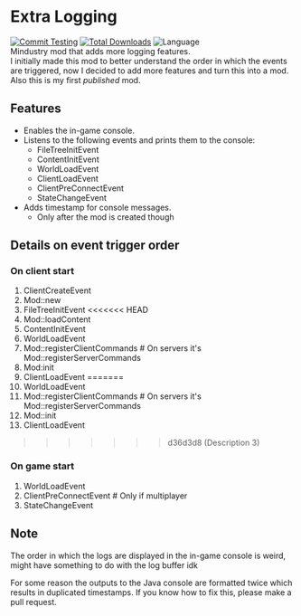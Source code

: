 # Extra Logging
[![Commit Testing](https://github.com/Weathercold/ExtraLogging/actions/workflows/commitTest.yml/badge.svg?branch=master)](https://github.com/Weathercold/ExtraLogging/actions/workflows/commitTest.yml) [![Total Downloads](https://img.shields.io/github/downloads/Weathercold/ExtraLogging/total?color=success&labelColor=gray&label=Downloads&logo=docusign&logoColor=white)](https://github.com/Weathercold/ExtraLogging/releases) ![Language](https://img.shields.io/badge/made%20with-Batch-green)\
Mindustry mod that adds more logging features.\
I initially made this mod to better understand the order in which the events are triggered, now I decided to add more features and turn this into a mod. Also this is my first *published* mod.

## Features
- Enables the in-game console.
- Listens to the following events and prints them to the console:
    - FileTreeInitEvent
    - ContentInitEvent
    - WorldLoadEvent
    - ClientLoadEvent
    - ClientPreConnectEvent
    - StateChangeEvent
- Adds timestamp for console messages.
    - Only after the mod is created though

## Details on event trigger order
### On client start
1. ClientCreateEvent
2. Mod::new
3. FileTreeInitEvent
<<<<<<< HEAD
4. Mod::loadContent
5. ContentInitEvent
6. WorldLoadEvent
7. Mod::registerClientCommands # On servers it's Mod::registerServerCommands
8. Mod:init
9. ClientLoadEvent
=======
4. WorldLoadEvent
5. Mod::registerClientCommands # On servers it's Mod::registerServerCommands
6. Mod::init
7. ClientLoadEvent
>>>>>>> d36d3d8 (Description 3)

### On game start
1. WorldLoadEvent
2. ClientPreConnectEvent       # Only if multiplayer
3. StateChangeEvent

## Note
The order in which the logs are displayed in the in-game console is weird, might have something to do with the log buffer idk

For some reason the outputs to the Java console are formatted twice which results in duplicated timestamps. If you know how to fix this, please make a pull request.
